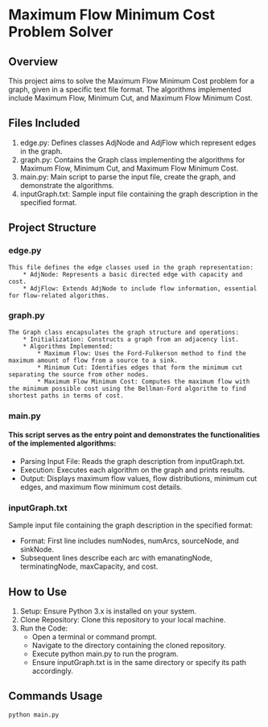 #  Maximum Flow Minimum Cost Problem Solver

## Overview
This project aims to solve the Maximum Flow Minimum Cost problem for a graph, given in a specific text file format. The algorithms implemented include Maximum Flow, Minimum Cut, and Maximum Flow Minimum Cost.

## Files Included
1. edge.py: Defines classes AdjNode and AdjFlow which represent edges in the graph.
2. graph.py: Contains the Graph class implementing the algorithms for Maximum Flow, Minimum Cut, and Maximum Flow Minimum Cost.
3. main.py: Main script to parse the input file, create the graph, and demonstrate the algorithms.
4. inputGraph.txt: Sample input file containing the graph description in the specified format.


## Project Structure
### edge.py
    This file defines the edge classes used in the graph representation:
        * AdjNode: Represents a basic directed edge with capacity and cost.
        * AdjFlow: Extends AdjNode to include flow information, essential for flow-related algorithms.

### graph.py
    The Graph class encapsulates the graph structure and operations:
        * Initialization: Constructs a graph from an adjacency list.
        * Algorithms Implemented:
            * Maximum Flow: Uses the Ford-Fulkerson method to find the maximum amount of flow from a source to a sink.
            * Minimum Cut: Identifies edges that form the minimum cut separating the source from other nodes.
            * Maximum Flow Minimum Cost: Computes the maximum flow with the minimum possible cost using the Bellman-Ford algorithm to find shortest paths in terms of cost.

### main.py
#### This script serves as the entry point and demonstrates the functionalities of the implemented algorithms:
* Parsing Input File: Reads the graph description from inputGraph.txt.
* Execution: Executes each algorithm on the graph and prints results.
* Output: Displays maximum flow values, flow distributions, minimum cut edges, and maximum flow minimum cost details.

### inputGraph.txt
Sample input file containing the graph description in the specified format:
* Format: First line includes numNodes, numArcs, sourceNode, and sinkNode.
* Subsequent lines describe each arc with emanatingNode, terminatingNode, maxCapacity, and cost.

## How to Use
1. Setup: Ensure Python 3.x is installed on your system.
2. Clone Repository: Clone this repository to your local machine.
3. Run the Code:
    * Open a terminal or command prompt.
    * Navigate to the directory containing the cloned repository.
    * Execute python main.py to run the program.
    * Ensure inputGraph.txt is in the same directory or specify its path accordingly.

## Commands Usage
    python main.py